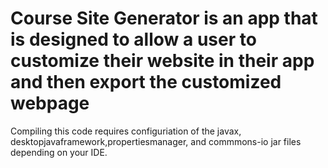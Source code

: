 # Course Site Generator is an app that is designed to allow a user to customize their website in their app and then export the customized webpage

Compiling this code requires configuriation of the javax, desktopjavaframework,propertiesmanager, and commmons-io jar files depending on your IDE.

